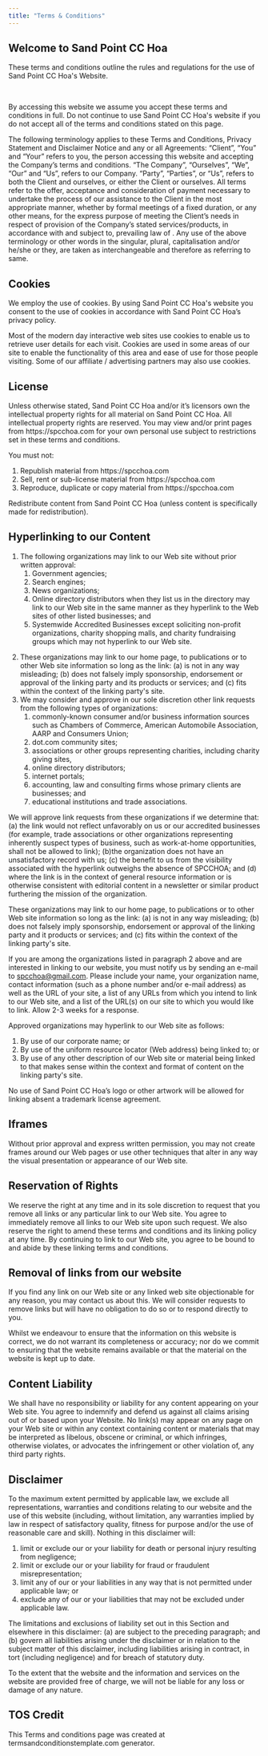 ```yaml
---
title: "Terms & Conditions"
---
```

<h2>Welcome to Sand Point CC Hoa</h2>
<p>These terms and conditions outline the rules and regulations for the use of Sand Point CC Hoa's Website.</p> <br /> 
<p>By accessing this website we assume you accept these terms and conditions in full. Do not continue to use Sand Point CC Hoa's website 
if you do not accept all of the terms and conditions stated on this page.</p>
<p>The following terminology applies to these Terms and Conditions, Privacy Statement and Disclaimer Notice
and any or all Agreements: “Client”, “You” and “Your” refers to you, the person accessing this website
and accepting the Company’s terms and conditions. “The Company”, “Ourselves”, “We”, “Our” and “Us”, refers
to our Company. “Party”, “Parties”, or “Us”, refers to both the Client and ourselves, or either the Client
or ourselves. All terms refer to the offer, acceptance and consideration of payment necessary to undertake
the process of our assistance to the Client in the most appropriate manner, whether by formal meetings
of a fixed duration, or any other means, for the express purpose of meeting the Client’s needs in respect
of provision of the Company’s stated services/products, in accordance with and subject to, prevailing law
of . Any use of the above terminology or other words in the singular, plural,
capitalisation and/or he/she or they, are taken as interchangeable and therefore as referring to same.</p><h2>Cookies</h2>
<p>We employ the use of cookies. By using Sand Point CC Hoa's website you consent to the use of cookies 
in accordance with Sand Point CC Hoa’s privacy policy.</p><p>Most of the modern day interactive web sites
use cookies to enable us to retrieve user details for each visit. Cookies are used in some areas of our site
to enable the functionality of this area and ease of use for those people visiting. Some of our 
affiliate / advertising partners may also use cookies.</p><h2>License</h2>
<p>Unless otherwise stated, Sand Point CC Hoa and/or it’s licensors own the intellectual property rights for
all material on Sand Point CC Hoa. All intellectual property rights are reserved. You may view and/or print
pages from https://spcchoa.com for your own personal use subject to restrictions set in these terms and conditions.</p>
<p>You must not:</p>
<ol>
<li>Republish material from https://spcchoa.com</li>
<li>Sell, rent or sub-license material from https://spcchoa.com</li>
<li>Reproduce, duplicate or copy material from https://spcchoa.com</li>
</ol>
<p>Redistribute content from Sand Point CC Hoa (unless content is specifically made for redistribution).</p>
<h2>Hyperlinking to our Content</h2>
<ol>
<li>The following organizations may link to our Web site without prior written approval:
<ol>
<li>Government agencies;</li>
<li>Search engines;</li>
<li>News organizations;</li>
<li>Online directory distributors when they list us in the directory may link to our Web site in the same
	manner as they hyperlink to the Web sites of other listed businesses; and</li>
<li>Systemwide Accredited Businesses except soliciting non-profit organizations, charity shopping malls,
	and charity fundraising groups which may not hyperlink to our Web site.</li>
</ol>
</li>
</ol>
<ol start="2">
<li>These organizations may link to our home page, to publications or to other Web site information so long
as the link: (a) is not in any way misleading; (b) does not falsely imply sponsorship, endorsement or
approval of the linking party and its products or services; and (c) fits within the context of the linking
party's site.
</li>
<li>We may consider and approve in our sole discretion other link requests from the following types of organizations:
<ol>
	<li>commonly-known consumer and/or business information sources such as Chambers of Commerce, American
		Automobile Association, AARP and Consumers Union;</li>
	<li>dot.com community sites;</li>
	<li>associations or other groups representing charities, including charity giving sites,</li>
	<li>online directory distributors;</li>
	<li>internet portals;</li>
	<li>accounting, law and consulting firms whose primary clients are businesses; and</li>
	<li>educational institutions and trade associations.</li>
</ol>
</li>
</ol>
<p>We will approve link requests from these organizations if we determine that: (a) the link would not reflect
unfavorably on us or our accredited businesses (for example, trade associations or other organizations
representing inherently suspect types of business, such as work-at-home opportunities, shall not be allowed
to link); (b)the organization does not have an unsatisfactory record with us; (c) the benefit to us from
the visibility associated with the hyperlink outweighs the absence of SPCCHOA; and (d) where the
link is in the context of general resource information or is otherwise consistent with editorial content
in a newsletter or similar product furthering the mission of the organization.</p>

<p>These organizations may link to our home page, to publications or to other Web site information so long as
the link: (a) is not in any way misleading; (b) does not falsely imply sponsorship, endorsement or approval
of the linking party and it products or services; and (c) fits within the context of the linking party's
site.</p>

<p>If you are among the organizations listed in paragraph 2 above and are interested in linking to our website,
you must notify us by sending an e-mail to <a href="mailto:spcchoa@gmail.com" title="send an email to spcchoa@gmail.com">spcchoa@gmail.com</a>.
Please include your name, your organization name, contact information (such as a phone number and/or e-mail
address) as well as the URL of your site, a list of any URLs from which you intend to link to our Web site,
and a list of the URL(s) on our site to which you would like to link. Allow 2-3 weeks for a response.</p>

<p>Approved organizations may hyperlink to our Web site as follows:</p>

<ol>
<li>By use of our corporate name; or</li>
<li>By use of the uniform resource locator (Web address) being linked to; or</li>
<li>By use of any other description of our Web site or material being linked to that makes sense within the
context and format of content on the linking party's site.</li>
</ol>
<p>No use of Sand Point CC Hoa’s logo or other artwork will be allowed for linking absent a trademark license
agreement.</p>
<h2>Iframes</h2>
<p>Without prior approval and express written permission, you may not create frames around our Web pages or
use other techniques that alter in any way the visual presentation or appearance of our Web site.</p>
<h2>Reservation of Rights</h2>
<p>We reserve the right at any time and in its sole discretion to request that you remove all links or any particular
link to our Web site. You agree to immediately remove all links to our Web site upon such request. We also
reserve the right to amend these terms and conditions and its linking policy at any time. By continuing
to link to our Web site, you agree to be bound to and abide by these linking terms and conditions.</p>
<h2>Removal of links from our website</h2>
<p>If you find any link on our Web site or any linked web site objectionable for any reason, you may contact
us about this. We will consider requests to remove links but will have no obligation to do so or to respond
directly to you.</p>
<p>Whilst we endeavour to ensure that the information on this website is correct, we do not warrant its completeness
or accuracy; nor do we commit to ensuring that the website remains available or that the material on the
website is kept up to date.</p>
<h2>Content Liability</h2>
<p>We shall have no responsibility or liability for any content appearing on your Web site. You agree to indemnify
and defend us against all claims arising out of or based upon your Website. No link(s) may appear on any
page on your Web site or within any context containing content or materials that may be interpreted as
libelous, obscene or criminal, or which infringes, otherwise violates, or advocates the infringement or
other violation of, any third party rights.</p>
<h2>Disclaimer</h2>
<p>To the maximum extent permitted by applicable law, we exclude all representations, warranties and conditions relating to our website and the use of this website (including, without limitation, any warranties implied by law in respect of satisfactory quality, fitness for purpose and/or the use of reasonable care and skill). Nothing in this disclaimer will:</p>
<ol>
<li>limit or exclude our or your liability for death or personal injury resulting from negligence;</li>
<li>limit or exclude our or your liability for fraud or fraudulent misrepresentation;</li>
<li>limit any of our or your liabilities in any way that is not permitted under applicable law; or</li>
<li>exclude any of our or your liabilities that may not be excluded under applicable law.</li>
</ol>
<p>The limitations and exclusions of liability set out in this Section and elsewhere in this disclaimer: (a)
are subject to the preceding paragraph; and (b) govern all liabilities arising under the disclaimer or
in relation to the subject matter of this disclaimer, including liabilities arising in contract, in tort
(including negligence) and for breach of statutory duty.</p>
<p>To the extent that the website and the information and services on the website are provided free of charge,
we will not be liable for any loss or damage of any nature.</p>
<h2></h2>
<p></p>
<h2>TOS Credit</h2>
<p>This Terms and conditions page was created at <a style="color:inherit;text-decoration:none;cursor:text;"
href="https://termsandconditionstemplate.com">termsandconditionstemplate.com</a> generator.</p>